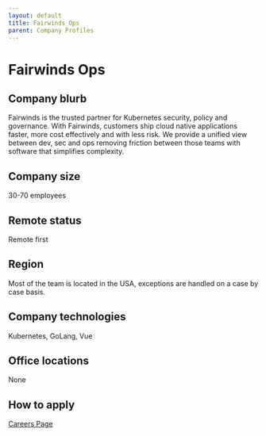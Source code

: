 ```yaml
---
layout: default
title: Fairwinds Ops
parent: Company Profiles
---
```


# Fairwinds Ops

## Company blurb

Fairwinds is the trusted partner for Kubernetes security, policy and governance. With Fairwinds, customers ship cloud native applications faster, more cost effectively and with less risk. We provide a unified view between dev, sec and ops removing friction between those teams with software that simplifies complexity.

## Company size

30-70 employees

## Remote status

Remote first

## Region

Most of the team is located in the USA, exceptions are handled on a case by case basis.

## Company technologies

Kubernetes, GoLang, Vue

## Office locations

None

## How to apply

[Careers Page](https://www.fairwinds.com/careers)
